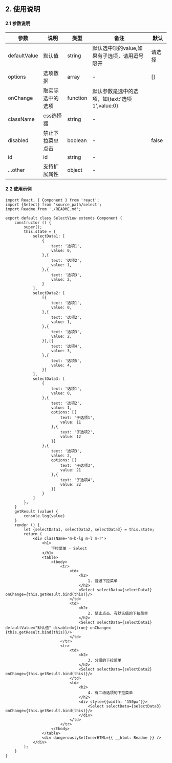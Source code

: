 ## 2. 使用说明

#### 2.1 参数说明

| 参数        | 说明           | 类型         |  备注       |   默认       |  
| ------------ | ------------- | ------------ | ------------  |------------  |
| defaultValue   | 默认值    | string       |  默认选中项的value,如果有子选项，请用逗号隔开   |   请选择  |
| options       | 选项数据    | array       | -    |  []   |
| onChange       | 取实际选中的选项    | function       | 默认参数是选中的选项，如{text:'选项1',value:0}  |     |
| className       | css选择器    | string       | -    |     |
| disabled     | 禁止下拉菜单点击   | boolean | - |  false | 
| id     | id   | string | - |   | 
| ...other     | 支持扩展属性   | object | - |   | 



#### 2.2 使用示例
	
	import React, { Component } from 'react';
	import {Select} from 'source_path/select';
	import Readme from './README.md';

	export default class SelectView extends Component {
	    constructor () {
	        super();
	        this.state = {
	            selectData1: [
	                {
	                    text: '选项1',
	                    value: 0,
	                },{
	                    text: '选项2',
	                    value: 1,
	                },{
	                    text: '选项3',
	                    value: 2,
	                }
	            ],
	            selectData2: [
	                [{
	                    text: '选项1',
	                    value: 0,
	                },{
	                    text: '选项2',
	                    value: 1,
	                },{
	                    text: '选项3',
	                    value: 2,
	                }],[{
	                    text: '选项4',
	                    value: 3,
	                },{
	                    text: '选项5',
	                    value: 4,
	                }]
	            ],
	            selectData3: [
	                {
	                    text: '选项1',
	                    value: 0,
	                },{
	                    text: '选项2',
	                    value: 1,
	                    options: [{
	                        text: '子选项1',
	                        value: 11
	                    },{
	                        text: '子选项2',
	                        value: 12
	                    }]
	                },{
	                    text: '选项3',
	                    value: 2,
	                    options: [{
	                        text: '子选项3',
	                        value: 21
	                    },{
	                        text: '子选项4',
	                        value: 22
	                    }]
	                }
	            ]
	        };
	    }
	    getResult (value) {
	        console.log(value)
	    }
	    render () {
	        let {selectData1, selectData2, selectData3} = this.state;
	        return (
	            <div className='m-b-lg m-l m-r'>
	                <h1>
	                    下拉菜单 - Select
	                </h1>
	                <table>
	                    <tbody>
	                        <tr>
	                            <td>
	                                <h2>
	                                    1. 普通下拉菜单
	                                </h2>
	                                <Select selectData={selectData1} onChange={this.getResult.bind(this)}/>
	                            </td>
	                            <td>
	                                <h2>
	                                    2. 禁止点击、有默认值的下拉菜单
	                                </h2>
	                                <Select selectData={selectData1} defaultValue="默认值" disabled={true} onChange={this.getResult.bind(this)}/>
	                            </td>
	                        </tr>
	                        <tr>
	                            <td>
	                                <h2>
	                                    3. 分组的下拉菜单
	                                </h2>
	                                <Select selectData={selectData2} onChange={this.getResult.bind(this)}/>
	                            </td>
	                            <td>
	                                <h2>
	                                    4. 有二级选项的下拉菜单
	                                </h2>
	                                <div style={{width: '150px'}}>
	                                    <Select selectData={selectData3} onChange={this.getResult.bind(this)}/>
	                                </div>
	                            </td>
	                        </tr>
	                    </tbody>
	                </table>
	                <div dangerouslySetInnerHTML={{ __html: Readme }} />
	            </div>
	        );
	    }
	}